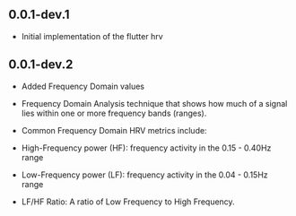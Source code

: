 ## 0.0.1-dev.1

* Initial implementation of the flutter hrv

## 0.0.1-dev.2

* Added Frequency Domain values 
* Frequency Domain Analysis technique that shows how much of a signal lies within one or more frequency bands (ranges).

* Common Frequency Domain HRV metrics include:

* High-Frequency power (HF): frequency activity in the 0.15 - 0.40Hz range
* Low-Frequency power (LF): frequency activity in the 0.04 - 0.15Hz range
* LF/HF Ratio: A ratio of Low Frequency to High Frequency.
